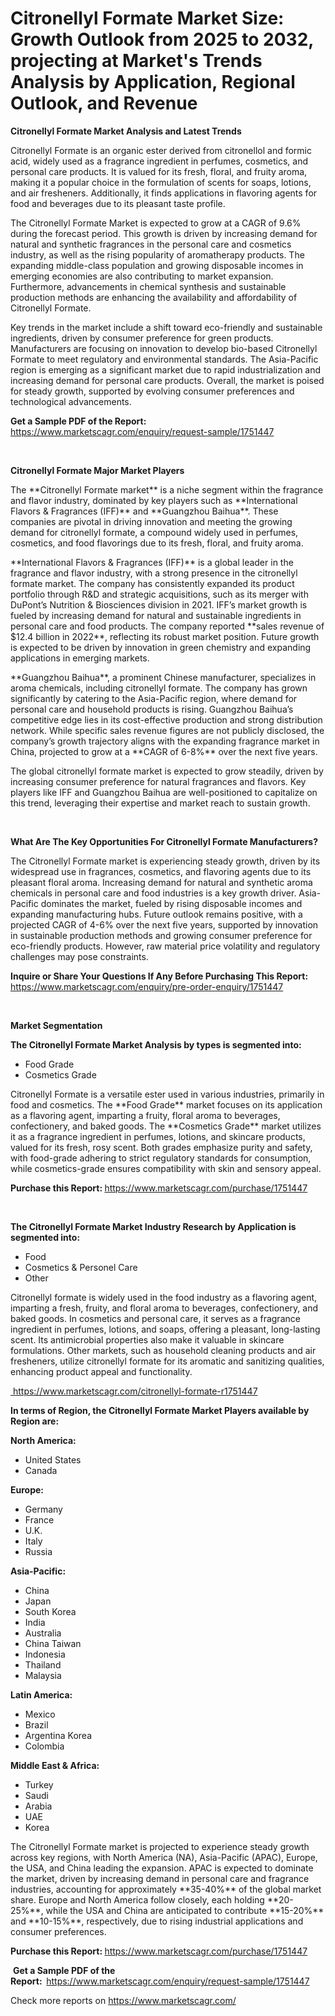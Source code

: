 <p><h1>Citronellyl Formate Market Size: Growth Outlook from 2025 to 2032, projecting at Market's Trends Analysis by Application, Regional Outlook, and Revenue</h1></p><p><strong>Citronellyl Formate Market Analysis and Latest Trends</strong></p>
<p><p>Citronellyl Formate is an organic ester derived from citronellol and formic acid, widely used as a fragrance ingredient in perfumes, cosmetics, and personal care products. It is valued for its fresh, floral, and fruity aroma, making it a popular choice in the formulation of scents for soaps, lotions, and air fresheners. Additionally, it finds applications in flavoring agents for food and beverages due to its pleasant taste profile.</p><p>The Citronellyl Formate Market is expected to grow at a CAGR of 9.6% during the forecast period. This growth is driven by increasing demand for natural and synthetic fragrances in the personal care and cosmetics industry, as well as the rising popularity of aromatherapy products. The expanding middle-class population and growing disposable incomes in emerging economies are also contributing to market expansion. Furthermore, advancements in chemical synthesis and sustainable production methods are enhancing the availability and affordability of Citronellyl Formate.</p><p>Key trends in the market include a shift toward eco-friendly and sustainable ingredients, driven by consumer preference for green products. Manufacturers are focusing on innovation to develop bio-based Citronellyl Formate to meet regulatory and environmental standards. The Asia-Pacific region is emerging as a significant market due to rapid industrialization and increasing demand for personal care products. Overall, the market is poised for steady growth, supported by evolving consumer preferences and technological advancements.</p></p>
<p><strong>Get a Sample PDF of the Report:&nbsp;</strong> <a href="https://www.marketscagr.com/enquiry/request-sample/1751447?utm_campaign=2246&utm_medium=2&utm_source=Github&utm_content=ia&utm_term=26012025&utm_id=citronellyl-formate">https://www.marketscagr.com/enquiry/request-sample/1751447</a></p>
<p>&nbsp;</p>
<p><strong>Citronellyl Formate Major Market Players</strong></p>
<p><p>The **Citronellyl Formate market** is a niche segment within the fragrance and flavor industry, dominated by key players such as **International Flavors & Fragrances (IFF)** and **Guangzhou Baihua**. These companies are pivotal in driving innovation and meeting the growing demand for citronellyl formate, a compound widely used in perfumes, cosmetics, and food flavorings due to its fresh, floral, and fruity aroma.</p><p>**International Flavors & Fragrances (IFF)** is a global leader in the fragrance and flavor industry, with a strong presence in the citronellyl formate market. The company has consistently expanded its product portfolio through R&D and strategic acquisitions, such as its merger with DuPont’s Nutrition & Biosciences division in 2021. IFF’s market growth is fueled by increasing demand for natural and sustainable ingredients in personal care and food products. The company reported **sales revenue of $12.4 billion in 2022**, reflecting its robust market position. Future growth is expected to be driven by innovation in green chemistry and expanding applications in emerging markets.</p><p>**Guangzhou Baihua**, a prominent Chinese manufacturer, specializes in aroma chemicals, including citronellyl formate. The company has grown significantly by catering to the Asia-Pacific region, where demand for personal care and household products is rising. Guangzhou Baihua’s competitive edge lies in its cost-effective production and strong distribution network. While specific sales revenue figures are not publicly disclosed, the company’s growth trajectory aligns with the expanding fragrance market in China, projected to grow at a **CAGR of 6-8%** over the next five years.</p><p>The global citronellyl formate market is expected to grow steadily, driven by increasing consumer preference for natural fragrances and flavors. Key players like IFF and Guangzhou Baihua are well-positioned to capitalize on this trend, leveraging their expertise and market reach to sustain growth.</p></p>
<p>&nbsp;</p>
<p><strong>What Are The Key Opportunities For Citronellyl Formate Manufacturers?</strong></p>
<p><p>The Citronellyl Formate market is experiencing steady growth, driven by its widespread use in fragrances, cosmetics, and flavoring agents due to its pleasant floral aroma. Increasing demand for natural and synthetic aroma chemicals in personal care and food industries is a key growth driver. Asia-Pacific dominates the market, fueled by rising disposable incomes and expanding manufacturing hubs. Future outlook remains positive, with a projected CAGR of 4-6% over the next five years, supported by innovation in sustainable production methods and growing consumer preference for eco-friendly products. However, raw material price volatility and regulatory challenges may pose constraints.</p></p>
<p><strong>Inquire or Share Your Questions If Any Before Purchasing This Report:</strong> <a href="https://www.marketscagr.com/enquiry/pre-order-enquiry/1751447?utm_campaign=2246&utm_medium=2&utm_source=Github&utm_content=ia&utm_term=26012025&utm_id=citronellyl-formate">https://www.marketscagr.com/enquiry/pre-order-enquiry/1751447</a></p>
<p>&nbsp;</p>
<p><strong>Market Segmentation</strong></p>
<p><strong>The Citronellyl Formate Market Analysis by types is segmented into:</strong></p>
<p><ul><li>Food Grade</li><li>Cosmetics Grade</li></ul></p>
<p><p>Citronellyl Formate is a versatile ester used in various industries, primarily in food and cosmetics. The **Food Grade** market focuses on its application as a flavoring agent, imparting a fruity, floral aroma to beverages, confectionery, and baked goods. The **Cosmetics Grade** market utilizes it as a fragrance ingredient in perfumes, lotions, and skincare products, valued for its fresh, rosy scent. Both grades emphasize purity and safety, with food-grade adhering to strict regulatory standards for consumption, while cosmetics-grade ensures compatibility with skin and sensory appeal.</p></p>
<p><strong>Purchase this Report:&nbsp;</strong><a href="https://www.marketscagr.com/purchase/1751447?utm_campaign=2246&utm_medium=2&utm_source=Github&utm_content=ia&utm_term=26012025&utm_id=citronellyl-formate">https://www.marketscagr.com/purchase/1751447</a></p>
<p>&nbsp;</p>
<p><strong>The Citronellyl Formate Market Industry Research by Application is segmented into:</strong></p>
<p><ul><li>Food</li><li>Cosmetics & Personel Care</li><li>Other</li></ul></p>
<p><p>Citronellyl formate is widely used in the food industry as a flavoring agent, imparting a fresh, fruity, and floral aroma to beverages, confectionery, and baked goods. In cosmetics and personal care, it serves as a fragrance ingredient in perfumes, lotions, and soaps, offering a pleasant, long-lasting scent. Its antimicrobial properties also make it valuable in skincare formulations. Other markets, such as household cleaning products and air fresheners, utilize citronellyl formate for its aromatic and sanitizing qualities, enhancing product appeal and functionality.</p></p>
<p><a href="https://www.marketscagr.com/citronellyl-formate-r1751447?utm_campaign=2246&utm_medium=2&utm_source=Github&utm_content=ia&utm_term=26012025&utm_id=citronellyl-formate">&nbsp;https://www.marketscagr.com/citronellyl-formate-r1751447</a></p>
<p><strong>In terms of Region, the Citronellyl Formate Market Players available by Region are:</strong></p>
<p>
    <p> <strong> North America: </strong>
        <ul>
            <li>United States</li>
            <li>Canada</li>
        </ul>
        </p> 
    <p> <strong> Europe: </strong>
        <ul>
            <li>Germany</li>
            <li>France</li>
            <li>U.K.</li>
            <li>Italy</li>
            <li>Russia</li>
        </ul>
        </p> 
    <p> <strong> Asia-Pacific: </strong>
        <ul>
            <li>China</li>
            <li>Japan</li>
            <li>South Korea</li>
            <li>India</li>
            <li>Australia</li>
            <li>China Taiwan</li>
            <li>Indonesia</li>
            <li>Thailand</li>
            <li>Malaysia</li>
        </ul>
        </p> 
    <p> <strong> Latin America: </strong>
        <ul>
            <li>Mexico</li>
            <li>Brazil</li>
            <li>Argentina Korea</li>
            <li>Colombia</li>
        </ul>
        </p> 
    <p> <strong> Middle East & Africa: </strong>
        <ul>
            <li>Turkey</li>
            <li>Saudi</li>
            <li>Arabia</li>
            <li>UAE</li>
            <li>Korea</li>
        </ul>
    </p>
    </p>
<p><p>The Citronellyl Formate market is projected to experience steady growth across key regions, with North America (NA), Asia-Pacific (APAC), Europe, the USA, and China leading the expansion. APAC is expected to dominate the market, driven by increasing demand in personal care and fragrance industries, accounting for approximately **35-40%** of the global market share. Europe and North America follow closely, each holding **20-25%**, while the USA and China are anticipated to contribute **15-20%** and **10-15%**, respectively, due to rising industrial applications and consumer preferences.</p></p>
<p><strong>Purchase this Report: </strong><a href="https://www.marketscagr.com/purchase/1751447?utm_campaign=2246&utm_medium=2&utm_source=Github&utm_content=ia&utm_term=26012025&utm_id=citronellyl-formate">https://www.marketscagr.com/purchase/1751447</a></p>
<p>&nbsp;<strong>Get a Sample PDF of the Report:&nbsp;&nbsp;</strong><a href="https://www.marketscagr.com/enquiry/request-sample/1751447?utm_campaign=2246&utm_medium=2&utm_source=Github&utm_content=ia&utm_term=26012025&utm_id=citronellyl-formate">https://www.marketscagr.com/enquiry/request-sample/1751447</a></p>
<p><strong></strong></p>
<p>Check more reports on <a href="https://www.marketscagr.com/?utm_campaign=2246&utm_medium=2&utm_source=Github&utm_content=ia&utm_term=26012025&utm_id=citronellyl-formate">https://www.marketscagr.com/</a></p>